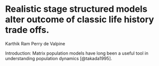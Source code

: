 # Realistic stage structured models alter outcome of classic life history trade offs.

Karthik Ram
Perry de Valpine

Introduction:
Matrix population models have long been a useful tool in understanding population dynamics [@takada1995].